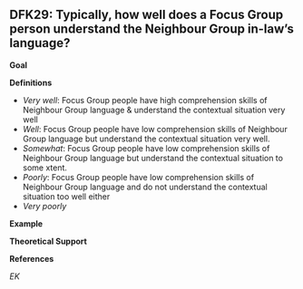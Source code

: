
## DFK29: Typically, how well does a Focus Group person understand the Neighbour Group in-law’s language?



**Goal**


**Definitions**

- *Very well*: Focus Group people have high comprehension skills of Neighbour Group language & understand the contextual situation very well
- *Well*: Focus Group people have low comprehension skills of Neighbour Group language but understand the contextual situation very well.
- *Somewhat*: Focus Group people have low comprehension skills of Neighbour Group language but understand the contextual situation to some xtent.
- *Poorly*: Focus Group people have low comprehension skills of Neighbour Group language and do not understand the contextual situation too well either
- *Very poorly*


**Example**


**Theoretical Support**


**References**


*EK*
